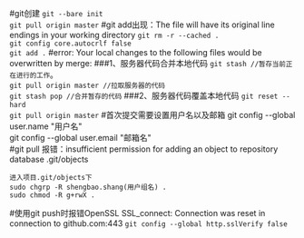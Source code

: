 #git创建
`git --bare init`  
`git pull origin master`
#git add出现：The file will have its original line endings in your working directory
`git rm -r --cached .`  
`git config core.autocrlf false`  
`git add .`
#error: Your local changes to the following files would be overwritten by merge:
###1、服务器代码合并本地代码
`git stash //暂存当前正在进行的工作`。  
`git pull origin master //拉取服务器的代码`  
`git stash pop //合并暂存的代码`
###2、服务器代码覆盖本地代码
`git reset --hard`  
`git pull origin master`
#首次提交需要设置用户名以及邮箱
git config --global user.name "用户名"  
git config --global user.email "邮箱名"  
#git pull 报错：insufficient permission for adding an object to repository database .git/objects
```
进入项目.git/objects下
sudo chgrp -R shengbao.shang(用户组名) .
sudo chmod -R g+rwX .
```
#使用git push时报错OpenSSL SSL_connect: Connection was reset in connection to github.com:443
`git config --global http.sslVerify false`